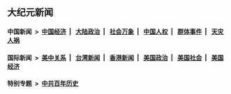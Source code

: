 ## 大纪元新闻

#### 中国新闻 &nbsp;>&nbsp; [中国经济](indexes/ncid283/README.md?08220845) &nbsp;| &nbsp; [大陆政治](indexes/ncid277/README.md?08220845) &nbsp;| &nbsp; [社会万象](indexes/ncid282/README.md?08220845) &nbsp;| &nbsp; [中国人权](indexes/ncid278/README.md?08220845) &nbsp;| &nbsp; [群体事件](indexes/ncid279/README.md?08220845) &nbsp;| &nbsp; [天灾人祸](indexes/ncid280/README.md?08220845)

#### 国际新闻 &nbsp;>&nbsp; [美中关系](indexes/nf1412576/README.md?08220845) &nbsp;| &nbsp; [台湾新闻](indexes/ncid1349361/README.md?08220845) &nbsp;| &nbsp; [香港新闻](indexes/ncid1349362/README.md?08220845) &nbsp;| &nbsp; [美国政治](indexes/ncid1078159/README.md?08220845) &nbsp;| &nbsp; [美国社会](indexes/ncid1078160/README.md?08220845) &nbsp;| &nbsp; [美国经济](indexes/ncid1078158/README.md?08220845)

#### 特别专题 &nbsp;>&nbsp; [中共百年历史](https://github.com/epoch-news/epoch-special/blob/master/README.md?08220845)  
